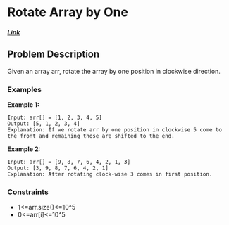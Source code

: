 # Rotate Array by One

##### [Link](https://www.geeksforgeeks.org/problems/cyclically-rotate-an-array-by-one2614/1)


## Problem Description
Given an array arr, rotate the array by one position in clockwise direction.
### Examples
**Example 1:**

```
Input: arr[] = [1, 2, 3, 4, 5]
Output: [5, 1, 2, 3, 4]
Explanation: If we rotate arr by one position in clockwise 5 come to the front and remaining those are shifted to the end.
```


**Example 2:**

```
Input: arr[] = [9, 8, 7, 6, 4, 2, 1, 3]
Output: [3, 9, 8, 7, 6, 4, 2, 1]
Explanation: After rotating clock-wise 3 comes in first position.
```


### Constraints
- 1<=arr.size()<=10^5
- 0<=arr[i]<=10^5

